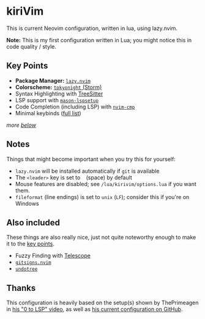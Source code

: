 # kiriVim

This is current Neovim configuration, written in lua, using lazy.nvim.

**Note:** This is my first configuration written in Lua; you might notice this
in code quality / style.

## Key Points

- **Package Manager:** [`lazy.nvim`](https://github.com/folke/lazy.nvim)
- **Colorscheme:** [`tokyonight` (Storm)](https://github.com/folke/tokyonight.nvim)
- Syntax Highlighting with [TreeSitter](https://github.com/nvim-treesitter/nvim-treesitter)
- LSP support with [`mason-lspsetup`](https://github.com/williamboman/mason-lspconfig.nvim)
- Code Completion (including LSP) with [`nvim-cmp`](https://github.com/hrsh7th/nvim-cmp)
- Minimal keybinds ([full list](/keybinds.md))

*more [below](#also-included)*

## Notes

Things that might become important when you try this for yourself:

- `lazy.nvim` will be installed automatically if `git` is available
- The `<leader>` key is set to ` ` (space) by default
- Mouse features are disabled; see `/lua/kirivim/options.lua` if you want them.
- `fileformat` (line endings) is set to `unix` (`LF`); consider this if you're on Windows

## Also included

These things are also really nice, just not quite noteworthy enough to make it
to the [key points](#key-points).

- Fuzzy Finding with [Telescope](https://github.com/nvim-telescope/telescope.nvim)
- [`gitsigns.nvim`](https://github.com/lewis6991/gitsigns.nvim)
- [`undotree`](https://github.com/mbbill/undotree)

## Thanks

This configuration is heavily based on the setup(s) shown by ThePrimeagen in
[his "0 to LSP" video](https://youtu.be/watch?v=w7i4amO_zaE), as well as
[his current configuration on GitHub](https://github.com/ThePrimeagen/neovimrc).
